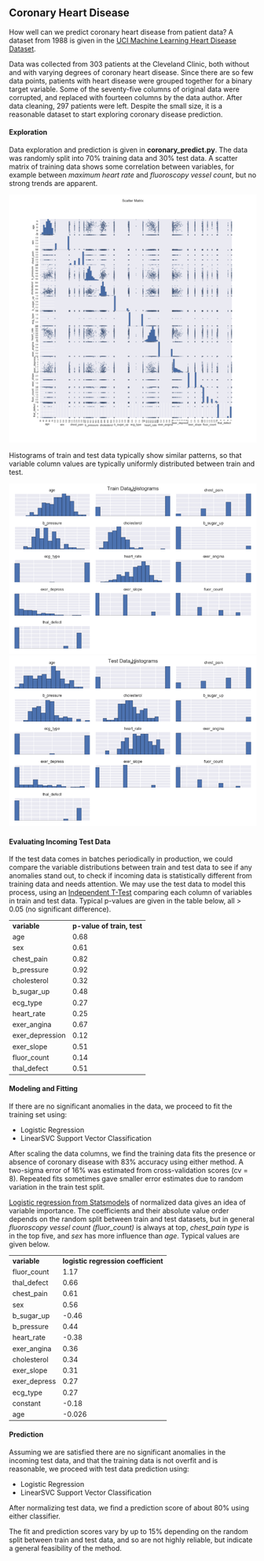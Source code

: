 ## Coronary Heart Disease
How well can we predict coronary heart disease from patient data?  A dataset from 1988 is given in the [UCI Machine Learning Heart Disease Dataset](http://archive.ics.uci.edu/ml/datasets/Heart+Disease).  

Data was collected from 303 patients at the Cleveland Clinic, both without and with varying degrees of coronary heart disease.  Since there are so few data points, patients with heart disease were grouped together for a binary target variable.  Some of the seventy-five columns of original data were corrupted, and replaced with fourteen columns by the data author.  After data cleaning, 297 patients were left.  Despite the small size, it is a reasonable dataset to start exploring coronary disease prediction.  

#### Exploration
Data exploration and prediction is given in __coronary_predict.py__.  The data was randomly split into 70% training data and 30% test data.  A scatter matrix of training data shows some correlation between variables, for example between *maximum heart rate* and *fluoroscopy vessel count*, but no strong trends are apparent.

<img src="https://github.com/bfetler/coronary_disease/blob/master/coronary_disease_plots/scatter_matrix.png" alt="scatter matrix" />

Histograms of train and test data typically show similar patterns, so that variable column values are typically uniformly distributed between train and test.  

<img src="https://github.com/bfetler/coronary_disease/blob/master/coronary_disease_plots/hist_coronary_train.png" alt="coronary training data histograms" />

<img src="https://github.com/bfetler/coronary_disease/blob/master/coronary_disease_plots/hist_coronary_test.png" alt="coronary test data histograms" />

#### Evaluating Incoming Test Data
If the test data comes in batches periodically in production, we could compare the variable distributions between train and test data to see if any anomalies stand out, to check if incoming data is statistically different from training data and needs attention.  We may use the test data to model this process, using an [Independent T-Test](http://docs.scipy.org/doc/scipy-0.17.0/reference/generated/scipy.stats.ttest_ind.html) comparing each column of variables in train and test data.  Typical p-values are given in the table below, all > 0.05 (no significant difference).  

<table>
<tr>
<td><strong>variable</strong></td>
<td><strong>p-value of train, test</strong></td>
</tr>
<tr>
<td>age</td>
<td>0.68</td>
</tr>
<tr>
<td>sex</td>
<td>0.61</td>
</tr>
<tr>
<td>chest_pain</td>
<td>0.82</td>
</tr>
<tr>
<td>b_pressure</td>
<td>0.92</td>
</tr>
<tr>
<td>cholesterol</td>
<td>0.32</td>
</tr>
<tr>
<td>b_sugar_up</td>
<td>0.48</td>
</tr>
<tr>
<td>ecg_type</td>
<td>0.27</td>
</tr>
<tr>
<td>heart_rate</td>
<td>0.25</td>
</tr>
<tr>
<td>exer_angina</td>
<td>0.67</td>
</tr>
<tr>
<td>exer_depression</td>
<td>0.12</td>
</tr>
<tr>
<td>exer_slope</td>
<td>0.51</td>
</tr>
<tr>
<td>fluor_count</td>
<td>0.14</td>
</tr>
<tr>
<td>thal_defect</td>
<td>0.51</td>
</tr>
</table>

#### Modeling and Fitting
If there are no significant anomalies in the data, we proceed to fit the training set using:
+ Logistic Regression
+ LinearSVC Support Vector Classification

After scaling the data columns, we find the training data fits the presence or absence of coronary disease with 83% accuracy using either method.  A two-sigma error of 16% was estimated from cross-validation scores (cv = 8).  Repeated fits sometimes gave smaller error estimates due to random variation in the train test split.

[Logistic regression from Statsmodels](http://statsmodels.sourceforge.net/0.6.0/generated/statsmodels.discrete.discrete_model.Logit.html) of normalized data gives an idea of variable importance.  The coefficients and their absolute value order depends on the random split between train and test datasets, but in general *fluoroscopy vessel count (fluor_count)* is always at top, *chest_pain type* is in the top five, and *sex* has more influence than *age*.  Typical values are given below.

<table>
<tr>
<td><strong>variable</strong></td>
<td><strong>logistic regression coefficient</strong></td>
</tr>
<tr>
<td>fluor_count</td>
<td>1.17</td>
</tr>
<tr>
<td>thal_defect</td>
<td>0.66</td>
</tr>
<tr>
<td>chest_pain</td>
<td>0.61</td>
</tr>
<tr>
<td>sex</td>
<td>0.56</td>
</tr>
<tr>
<td>b_sugar_up</td>
<td>-0.46</td>
</tr>
<tr>
<td>b_pressure</td>
<td>0.44</td>
</tr>
<tr>
<td>heart_rate</td>
<td>-0.38</td>
</tr>
<tr>
<td>exer_angina</td>
<td>0.36</td>
</tr>
<tr>
<td>cholesterol</td>
<td>0.34</td>
</tr>
<tr>
<td>exer_slope</td>
<td>0.31</td>
</tr>
<tr>
<td>exer_depress</td>
<td>0.27</td>
</tr>
<tr>
<td>ecg_type</td>
<td>0.27</td>
</tr>
<tr>
<td>constant</td>
<td>-0.18</td>
</tr>
<tr>
<td>age</td>
<td>-0.026</td>
</tr>
</table>

#### Prediction
Assuming we are satisfied there are no significant anomalies in the incoming test data, and that the training data is not overfit and is reasonable, we proceed with test data prediction using:
+ Logistic Regression
+ LinearSVC Support Vector Classification

After normalizing test data, we find a prediction score of about 80% using either classifier.   

The fit and prediction scores vary by up to 15% depending on the random split between train and test data, and so are not highly reliable, but indicate a general feasibility of the method.  
